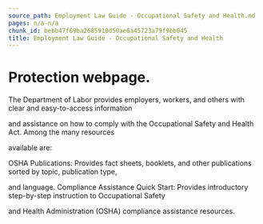 ```yaml
---
source_path: Employment Law Guide - Occupational Safety and Health.md
pages: n/a-n/a
chunk_id: bebb47f69ba2685910d50ae6a45723a79f9bb045
title: Employment Law Guide - Occupational Safety and Health
---
```

# Protection webpage.

The Department of Labor provides employers, workers, and others with clear and easy-to-access information

and assistance on how to comply with the Occupational Safety and Health Act. Among the many resources

available are:

OSHA Publications: Provides fact sheets, booklets, and other publications sorted by topic, publication type,

and language. Compliance Assistance Quick Start: Provides introductory step-by-step instruction to Occupational Safety

and Health Administration (OSHA) compliance assistance resources.
